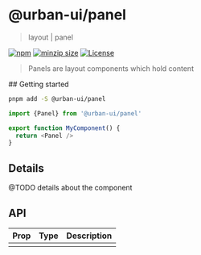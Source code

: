 # @urban-ui/panel

> layout | panel

[![npm](https://img.shields.io/npm/v/@urban-ui/panel?style=flat-square)](https://www.npmjs.com/package/@urban-ui/panel)
[![minzip size](https://img.shields.io/bundlephobia/minzip/@urban-ui/panel?style=flat-square)](https://bundlephobia.com/result?p=@urban-ui/panel)
[![License](https://img.shields.io/github/license/mattstyles/urban-ui.svg?style=flat-square)](https://github.com/mattstyles/urban-ui/blob/master/license.md)

> Panels are layout components which hold content

## Getting started

```sh
pnpm add -S @urban-ui/panel
```

```js
import {Panel} from '@urban-ui/panel'

export function MyComponent() {
  return <Panel />
}
```

## Details

@TODO details about the component

## API

| Prop | Type | Description |
| ---- | ---- | ----------- |
|      |      |             |

